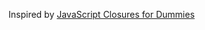 Inspired by [JavaScript Closures for Dummies](http://web.archive.org/web/20101113013100/http://blog.morrisjohns.com/javascript_closures_for_dummies.html)

